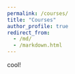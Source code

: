 ```yaml
---
permalink: /courses/
title: "Courses"
author_profile: true
redirect_from: 
  - /md/
  - /markdown.html
---
```


cool!


